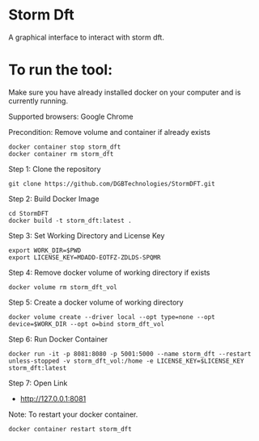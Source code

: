 # Storm Dft

A graphical interface to interact with storm dft. 


# To run the tool:

Make sure you have already installed docker on your computer and is currently running. 

Supported browsers: Google Chrome

Precondition: Remove volume and container if already exists

```
docker container stop storm_dft
docker container rm storm_dft
```

Step 1: Clone the repository

```
git clone https://github.com/DGBTechnologies/StormDFT.git
```

Step 2: Build Docker Image

```
cd StormDFT 
docker build -t storm_dft:latest .
```

Step 3: Set Working Directory and License Key

```
export WORK_DIR=$PWD
export LICENSE_KEY=MDADD-EOTFZ-ZDLDS-SPQMR
```


Step 4: Remove docker volume of working directory if exists

```
docker volume rm storm_dft_vol
```



Step 5: Create a docker volume  of working directory

```
docker volume create --driver local --opt type=none --opt device=$WORK_DIR --opt o=bind storm_dft_vol
```


Step 6: Run Docker Container

```
docker run -it -p 8081:8080 -p 5001:5000 --name storm_dft --restart unless-stopped -v storm_dft_vol:/home -e LICENSE_KEY=$LICENSE_KEY storm_dft:latest
```

Step 7: Open Link 

- http://127.0.0.1:8081



Note: To restart your docker container.

```
docker container restart storm_dft
```

